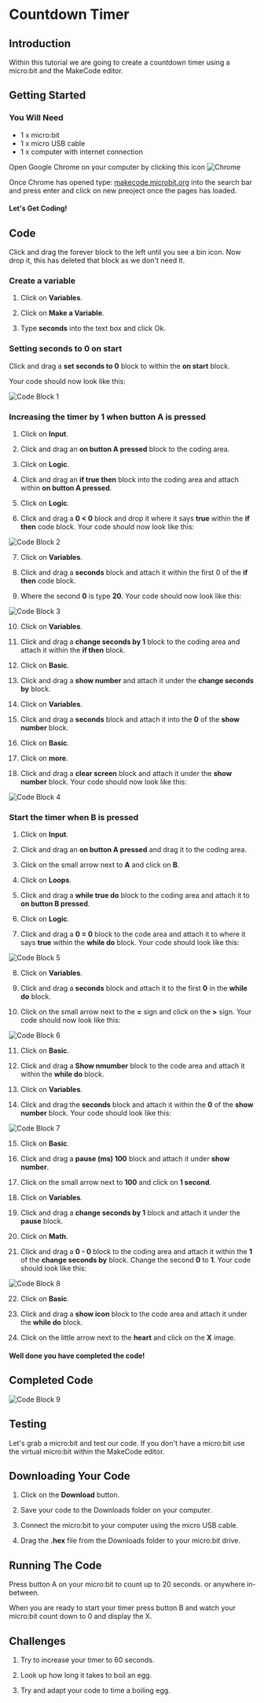 # Countdown Timer

## Introduction

Within this tutorial we are going to create a countdown timer using a micro:bit and the MakeCode editor.

## Getting Started

### You Will Need

* 1 x micro:bit
* 1 x micro USB cable
* 1 x computer with internet connection

Open Google Chrome on your computer by clicking this icon ![Chrome](images/Chrome.png)

Once Chrome has opened type: [makecode.microbit.org](https://makecode.microbit.org/) into the search bar and press enter and click on new preoject once the pages has loaded.

#### Let's Get Coding!

## Code

Click and drag the forever block to the left until you see a bin icon. Now drop it, this has deleted that block as we don't need it.

### Create a variable

1. Click on **Variables**.

2. Click on **Make a Variable**.

3. Type **seconds** into the text box and click Ok.

### Setting seconds to 0 on start

Click and drag a **set seconds to 0** block to within the **on start** block. 

Your code should now look like this:

![Code Block 1](images/CodeBlock01.png)

### Increasing the timer by 1 when button A is pressed

1. Click on **Input**.

2. Click and drag an **on button A pressed** block to the coding area.

3. Click on **Logic**.

4. Click and drag an **if true then** block into the coding area and attach within **on button A pressed**.

5. Click on **Logic**.

6. Click and drag a **0 < 0** block and drop it where it says **true** within the **if then** code block. Your code should now look like this:

![Code Block 2](images/CodeBlock02.png)

7. Click on **Variables**.

8. Click and drag a **seconds** block and attach it within the first 0 of the **if then** code block.

9.  Where the second **0** is type **20**. Your code should now look like this:

![Code Block 3](images/CodeBlock03.png)

10. Click on **Variables**.

11. Click and drag a **change seconds by 1** block to the coding area and attach it within the **if then** block.

12. Click on **Basic**.

13. Click and drag a **show number** and attach it under the **change seconds by** block.

14. Click on **Variables**.

15. Click and drag a **seconds** block and attach it into the **0** of the **show number** block.
    
16. Click on **Basic**.

17. Click on **more**.

18. Click and drag a **clear screen** block and attach it under the **show number** block. Your code should now look like this:

![Code Block 4](images/CodeBlock04.png)

### Start the timer when B is pressed

1. Click on **Input**.

2. Click and drag an **on button A pressed** and drag it to the coding area.

3. Click on the small arrow next to **A** and click on **B**.

4. Click on **Loops**.

5. Click and drag a **while true do** block to the coding area and attach it to **on button B pressed**.

6. Click on **Logic**.

7. Click and drag a **0 = 0** block to the code area and attach it to where it says **true** within the **while do** block. Your code should look like this:

![Code Block 5](images/CodeBlock05.png)

8. Click on **Variables**.

9. Click and drag a **seconds** block and attach it to the first **0** in the **while do** block.

10. Click on the small arrow next to the **=** sign and click on the **>** sign. Your code should now look like this:

 ![Code Block 6](images/CodeBlock06.png)

11. Click on **Basic**.

12. Click and drag a **Show nmumber** block to the code area and attach it within the **while do** block.

13. Click on **Variables**.

14. Click and drag the **seconds** block and attach it within the **0** of the **show number** block. Your code should look like this:

![Code Block 7](images/CodeBlock07.png)

15. Click on **Basic**.

16. Click and drag a **pause (ms) 100** block and attach it under **show number**.

17. Click on the small arrow next to **100** and click on **1 second**.

18. Click on **Variables**.

19. Click and drag a **change seconds by 1** block and attach it under the **pause** block.

20. Click on **Math**.

21. Click and drag a **0 - 0** block to the coding area and attach it within the **1** of the **change seconds by** block. Change the second **0** to **1**. Your code should look like this:

 ![Code Block 8](images/CodeBlock08.png)

22. Click on **Basic**.

23. Click and drag a **show icon** block to the code area and attach it under the **while do** block.

24. Click on the little arrow next to the **heart** and click on the **X** image.

#### Well done you have completed the code!

## Completed Code

![Code Block 9](images/CodeBlock09.png)

## Testing

Let's grab a micro:bit and test our code. If you don't have a micro:bit use the virtual micro:bit within the MakeCode editor.

## Downloading Your Code

1. Click on the **Download** button.

2. Save your code to the Downloads folder on your computer.

3. Connect the micro:bit to your computer using the micro USB cable.

4. Drag the **.hex** file from the Downloads folder to your micro:bit drive.

## Running The Code

Press button A on your micro:bit to count up to 20 seconds. or anywhere in-between. 

When you are ready to start your timer press button B and watch your micro:bit count down to 0 and display the X.

## Challenges

1. Try to increase your timer to 60 seconds.

2. Look up how long it takes to boil an egg.

3. Try and adapt your code to time a boiling egg.
